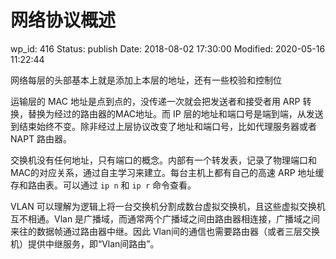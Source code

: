 # 网络协议概述


wp_id: 416
Status: publish
Date: 2018-08-02 17:30:00
Modified: 2020-05-16 11:22:44


网络每层的头部基本上就是添加上本层的地址，还有一些校验和控制位

运输层的 MAC 地址是点到点的，没传递一次就会把发送者和接受者用 ARP 转换，替换为经过的路由器的MAC地址。而 IP 层的地址和端口号是端到端，从发送到结束始终不变。除非经过上层协议改变了地址和端口号，比如代理服务器或者 NAPT 路由器。

交换机没有任何地址，只有端口的概念。内部有一个转发表，记录了物理端口和MAC的对应关系，通过自主学习来建立。每台主机上都有自己的高速 ARP 地址缓存和路由表。可以通过 `ip n` 和 `ip r` 命令查看。

VLAN 可以理解为逻辑上将一台交换机分割成数台虚拟交换机，且这些虚拟交换机互不相通。Vlan 是广播域，而通常两个广播域之间由路由器相连接，广播域之间来往的数据帧通过路由器中继。因此 Vlan间的通信也需要路由器（或者三层交换机）提供中继服务，即“Vlan间路由”。